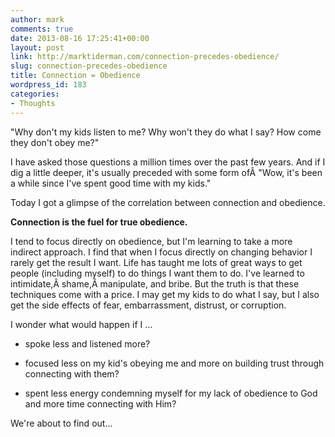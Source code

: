 ```yaml
---
author: mark
comments: true
date: 2013-08-16 17:25:41+00:00
layout: post
link: http://marktiderman.com/connection-precedes-obedience/
slug: connection-precedes-obedience
title: Connection = Obedience
wordpress_id: 183
categories:
- Thoughts
---
```


"Why don't my kids listen to me? Why won't they do what I say? How come they don't obey me?"

I have asked those questions a million times over the past few years. And if I dig a little deeper, it's usually preceded with some form ofÂ "Wow, it's been a while since I've spent good time with my kids."

Today I got a glimpse of the correlation between connection and obedience.

**Connection is the fuel for true obedience.**

I tend to focus directly on obedience, but I'm learning to take a more indirect approach. I find that when I focus directly on changing behavior I rarely get the result I want. Life has taught me lots of great ways to get people (including myself) to do things I want them to do. I've learned to intimidate,Â shame,Â manipulate, and bribe. But the truth is that these techniques come with a price. I may get my kids to do what I say, but I also get the side effects of fear, embarrassment, distrust, or corruption.

I wonder what would happen if I ...



	
  * spoke less and listened more?

	
  * focused less on my kid's obeying me and more on building trust through connecting with them?

	
  * spent less energy condemning myself for my lack of obedience to God and more time connecting with Him?


We're about to find out...
